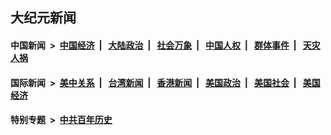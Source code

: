 ## 大纪元新闻

#### 中国新闻 &nbsp;>&nbsp; [中国经济](indexes/ncid283/README.md?08170845) &nbsp;| &nbsp; [大陆政治](indexes/ncid277/README.md?08170845) &nbsp;| &nbsp; [社会万象](indexes/ncid282/README.md?08170845) &nbsp;| &nbsp; [中国人权](indexes/ncid278/README.md?08170845) &nbsp;| &nbsp; [群体事件](indexes/ncid279/README.md?08170845) &nbsp;| &nbsp; [天灾人祸](indexes/ncid280/README.md?08170845)

#### 国际新闻 &nbsp;>&nbsp; [美中关系](indexes/nf1412576/README.md?08170845) &nbsp;| &nbsp; [台湾新闻](indexes/ncid1349361/README.md?08170845) &nbsp;| &nbsp; [香港新闻](indexes/ncid1349362/README.md?08170845) &nbsp;| &nbsp; [美国政治](indexes/ncid1078159/README.md?08170845) &nbsp;| &nbsp; [美国社会](indexes/ncid1078160/README.md?08170845) &nbsp;| &nbsp; [美国经济](indexes/ncid1078158/README.md?08170845)

#### 特别专题 &nbsp;>&nbsp; [中共百年历史](https://github.com/epoch-news/epoch-special/blob/master/README.md?08170845)  
